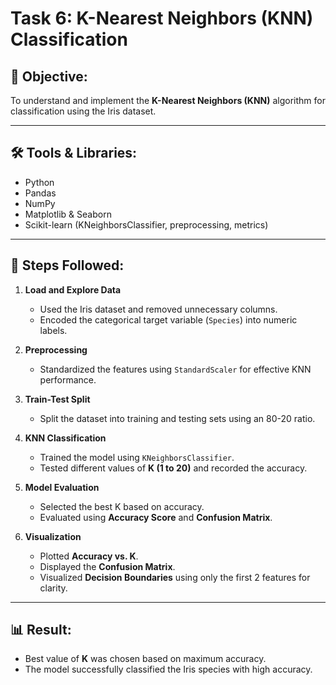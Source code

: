 
# Task 6: K-Nearest Neighbors (KNN) Classification

## 🎯 Objective:
To understand and implement the **K-Nearest Neighbors (KNN)** algorithm for classification using the Iris dataset.

---

## 🛠 Tools & Libraries:
- Python
- Pandas
- NumPy
- Matplotlib & Seaborn
- Scikit-learn (KNeighborsClassifier, preprocessing, metrics)

---

## 🧭 Steps Followed:

1. **Load and Explore Data**
   - Used the Iris dataset and removed unnecessary columns.
   - Encoded the categorical target variable (`Species`) into numeric labels.

2. **Preprocessing**
   - Standardized the features using `StandardScaler` for effective KNN performance.

3. **Train-Test Split**
   - Split the dataset into training and testing sets using an 80-20 ratio.

4. **KNN Classification**
   - Trained the model using `KNeighborsClassifier`.
   - Tested different values of **K (1 to 20)** and recorded the accuracy.

5. **Model Evaluation**
   - Selected the best K based on accuracy.
   - Evaluated using **Accuracy Score** and **Confusion Matrix**.

6. **Visualization**
   - Plotted **Accuracy vs. K**.
   - Displayed the **Confusion Matrix**.
   - Visualized **Decision Boundaries** using only the first 2 features for clarity.

---

## 📊 Result:
- Best value of **K** was chosen based on maximum accuracy.
- The model successfully classified the Iris species with high accuracy.
